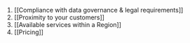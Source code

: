 1. [[Compliance with data governance & legal requirements]]
2. [[Proximity to your customers]]
3. [[Available services within a Region]]
4. [[Pricing]]